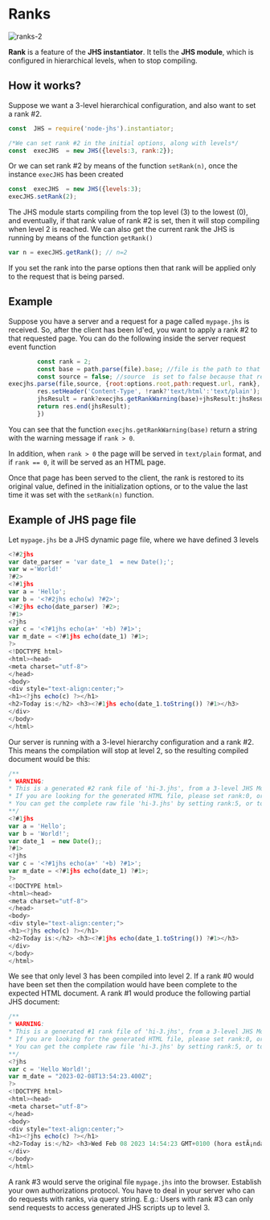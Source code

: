 # Ranks

![ranks-2](https://user-images.githubusercontent.com/115353781/218046305-70baaf69-1f96-4c24-8458-6d77d3162c1e.png)

**Rank** is a feature of the **JHS instantiator**. It tells the **JHS module**, which is configured in hierarchical levels,
when to stop compiling.

## How it works?

Suppose we want a 3-level hierarchical configuration, and also want to set a rank #2.

```javascript
const  JHS = require('node-jhs').instantiator;

/*We can set rank #2 in the initial options, along with levels*/
const  execJHS  = new JHS({levels:3, rank:2});
```

Or we can set rank #2 by means of the function `setRank(n)`, once the instance `execJHS` has been created

```javascript
const  execJHS  = new JHS({levels:3);
execJHS.setRank(2);
```

The JHS module starts compiling from the top level (3) to the lowest (0), and eventually, if that rank value of rank #2 is set, then it will stop compiling when level 2 is reached.
 We can also get the current rank the JHS is running by means of the function `getRank()`

 ```javascript
 var n = execJHS.getRank(); // n=2
 ```

 If you set the rank into the parse options then that rank will be applied only to the request that is being parsed.

## Example

  Suppose you have a server and a request for a page called `mypage.jhs`  is received. So, after the client has been Id'ed,  you want to apply a rank #2 to that requested page. You can do the following inside the server request event function
  
  ```javascript
          const rank = 2;
          const base = path.parse(file).base; //file is the path to that resource in your server
          const source = false; //source  is set to false because that resource is inside a file, not inside a variable or constant.
 execjhs.parse(file,source, {root:options.root,path:request.url, rank}, function(jhsResult, err){  
          res.setHeader('Content-Type', !rank?'text/html':'text/plain');
          jhsResult = rank?execjhs.getRankWarning(base)+jhsResult:jhsResult;
          return res.end(jhsResult);
          })
 ```

 You can see that the function `execjhs.getRankWarning(base)` return a string with the warning message if `rank > 0`.

 In addition, when `rank > 0` the page will be served in `text/plain` format, and if `rank == 0`, it  will be served as an HTML page.

 Once that page has been served to the client, the rank is restored to its original value, defined in the initialization options, or  to the value the last time it was set with the `setRank(n)` function.

## Example of JHS page file

 Let `mypage.jhs` be a JHS dynamic page file, where we have defined 3 levels

 ```javascript
 <?#2jhs
 var date_parser = 'var date_1  = new Date();';
 var w ='World!'
?#2>
<?#1jhs
 var a = 'Hello';
 var b = '<?#2jhs echo(w) ?#2>';
 <?#2jhs echo(date_parser) ?#2>;
?#1>
<?jhs
 var c = '<?#1jhs echo(a+' '+b) ?#1>';
 var m_date = <?#1jhs echo(date_1) ?#1>;
?>
<!DOCTYPE html> 
<html><head>
<meta charset="utf-8">
</head>
<body>
<div style="text-align:center;">
<h1><?jhs echo(c) ?></h1>
<h2>Today is:</h2> <h3><?#1jhs echo(date_1.toString()) ?#1></h3>
</div>
</body>
</html>
 ```

Our server is running with a 3-level hierarchy configuration and a rank #2.
This means the compilation will stop at level 2, so the resulting compiled document would be this:

 ```javascript
 /**
 * WARNING:
 * This is a generated #2 rank file of 'hi-3.jhs', from a 3-level JHS Module configuration. 
 * If you are looking for the generated HTML file, please set rank:0, or do not define any, in JHS options.
 * You can get the complete raw file 'hi-3.jhs' by setting rank:5, or to a higher value.
 **/
<?#1jhs
 var a = 'Hello';
 var b = 'World!';
 var date_1  = new Date();;
?#1>
<?jhs
 var c = '<?#1jhs echo(a+' '+b) ?#1>';
 var m_date = <?#1jhs echo(date_1) ?#1>;
?>
<!DOCTYPE html> 
<html><head>
<meta charset="utf-8">
</head>
<body>
<div style="text-align:center;">
<h1><?jhs echo(c) ?></h1>
<h2>Today is:</h2> <h3><?#1jhs echo(date_1.toString()) ?#1></h3>
</div>
</body>
</html>
 ```

 We see that only level 3 has been compiled into level 2. If a rank #0 would have been set then the compilation would have been complete to the expected HTML document. A rank #1 would produce the following partial JHS document:

 ```javascript
 /**
 * WARNING:
 * This is a generated #1 rank file of 'hi-3.jhs', from a 3-level JHS Module configuration. 
 * If you are looking for the generated HTML file, please set rank:0, or do not define any, in JHS options.
 * You can get the complete raw file 'hi-3.jhs' by setting rank:5, or to a higher value.
 **/
<?jhs
 var c = 'Hello World!';
 var m_date = "2023-02-08T13:54:23.400Z";
?>
<!DOCTYPE html> 
<html><head>
<meta charset="utf-8">
</head>
<body>
<div style="text-align:center;">
<h1><?jhs echo(c) ?></h1>
<h2>Today is:</h2> <h3>Wed Feb 08 2023 14:54:23 GMT+0100 (hora estÃ¡ndar de Europa central)</h3>
</div>
</body>
</html>
 ```

 A rank #3 would serve  the original file `mypage.jhs` into the browser. Establish your own authorizations protocol.
 You have to deal in your server who can do requests with ranks, via query string.
 E.g.: Users with rank #3 can only send requests to access generated JHS scripts up to level 3.
